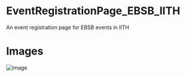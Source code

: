 # EventRegistrationPage_EBSB_IITH

An event registration page for EBSB events in IITH

# Images

![image](https://i.ibb.co/phzsNHr/Screenshot-315.png)